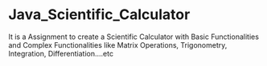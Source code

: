 # Java_Scientific_Calculator
It is a Assignment to create a Scientific Calculator with Basic Functionalities and Complex Functionalities like Matrix Operations, Trigonometry, Integration, Differentiation....etc
